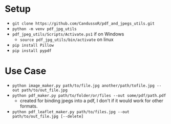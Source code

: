 # Setup

* `git clone https://github.com/CandussoR/pdf_and_jpegs_utils.git`
* `python -m venv pdf_jpg_utils`
* `pdf_jpeg_utils/Scripts/Activate.ps1` if on Windows
    * `source pdf_jpg_utils/bin/activate` on linux
* `pip install Pillow`
* `pip install pypdf`

# Use Case
* `python image_maker.py path/to/file.jpg another/path/tofile.jpg --out path/to/out_file.jpg`
* `python pdf_maker.py path/to/folder/or/files --out some/pdf/path.pdf`
    * created for binding jpegs into a pdf, I don't if it would work for other formats.
* `python pdf_leaflet_maker.py path/to/files.jpg --out path/to/out_file.jpg [--delete]`